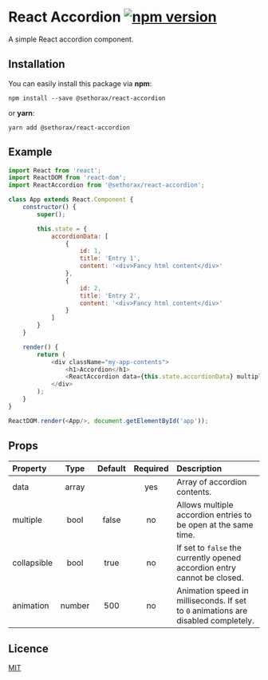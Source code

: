 # React Accordion [![npm version](https://badge.fury.io/js/%40sethorax%2Freact-accordion.svg)](https://badge.fury.io/js/%40sethorax%2Freact-accordion)

A simple React accordion component.

## Installation

You can easily install this package via **npm**:

`npm install --save @sethorax/react-accordion`

or **yarn**:

`yarn add @sethorax/react-accordion`

## Example

```js
import React from 'react';
import ReactDOM from 'react-dom';
import ReactAccordion from '@sethorax/react-accordion';

class App extends React.Component {
    constructor() {
        super();

        this.state = {
            accordionData: [
                {
                    id: 1,
                    title: 'Entry 1',
                    content: '<div>Fancy html content</div>'
                },
                {
                    id: 2,
                    title: 'Entry 2',
                    content: '<div>Fancy html content</div>'
                }
            ]
        }
    }

    render() {
        return (
            <div className="my-app-contents">
                <h1>Accordion</h1>
                <ReactAccordion data={this.state.accordionData} multiple={false} collapsible={true} animation="300"/>
            </div>
        );
    }
}

ReactDOM.render(<App/>, document.getElementById('app'));
```

## Props

Property            | Type   | Default        | Required | Description
:-------------------|:------:|:--------------:|:--------:|:----------------------------------------
data                | array  |                |    yes   | Array of accordion contents.
multiple            | bool   | false          |    no    | Allows multiple accordion entries to be open at the same time.
collapsible         | bool   | true           |    no    | If set to `false` the currently opened accordion entry cannot be closed.
animation           | number | 500            |    no    | Animation speed in milliseconds. If set to `0` animations are disabled completely.

## Licence

[MIT](LICENSE)